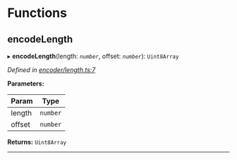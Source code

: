 

# Functions

<a id="encodelength"></a>

##  encodeLength

▸ **encodeLength**(length: *`number`*, offset: *`number`*): `Uint8Array`

*Defined in [encoder/length.ts:7](https://github.com/polkadot-js/common/blob/a9878a2/packages/util-rlp/src/encoder/length.ts#L7)*

**Parameters:**

| Param | Type |
| ------ | ------ |
| length | `number` |
| offset | `number` |

**Returns:** `Uint8Array`

___

